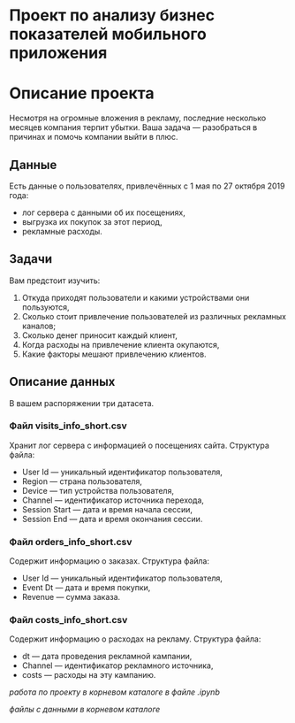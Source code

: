 # Проект по анализу бизнес показателей мобильного приложения
# Описание проекта

Несмотря на огромные вложения в рекламу, последние несколько месяцев компания терпит убытки. Ваша задача — разобраться в причинах и помочь компании выйти в плюс.

## Данные

Есть данные о пользователях, привлечённых с 1 мая по 27 октября 2019 года:

- лог сервера с данными об их посещениях,
- выгрузка их покупок за этот период,
- рекламные расходы.

## Задачи

Вам предстоит изучить:

1. Откуда приходят пользователи и какими устройствами они пользуются,
2. Сколько стоит привлечение пользователей из различных рекламных каналов;
3. Сколько денег приносит каждый клиент,
4. Когда расходы на привлечение клиента окупаются,
5. Какие факторы мешают привлечению клиентов.

## Описание данных

В вашем распоряжении три датасета.

### Файл visits_info_short.csv

Хранит лог сервера с информацией о посещениях сайта. Структура файла:

- User Id — уникальный идентификатор пользователя,
- Region — страна пользователя,
- Device — тип устройства пользователя,
- Channel — идентификатор источника перехода,
- Session Start — дата и время начала сессии,
- Session End — дата и время окончания сессии.

### Файл orders_info_short.csv

Содержит информацию о заказах. Структура файла:

- User Id — уникальный идентификатор пользователя,
- Event Dt — дата и время покупки,
- Revenue — сумма заказа.

### Файл costs_info_short.csv

Содержит информацию о расходах на рекламу. Структура файла:

- dt — дата проведения рекламной кампании,
- Channel — идентификатор рекламного источника,
- costs — расходы на эту кампанию.


*работа по проекту в корневом каталоге в файле .ipynb*

*файлы с данными в корневом каталоге*
